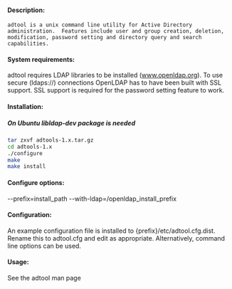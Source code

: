 #### Description:

```
adtool is a unix command line utility for Active Directory administration.  Features include user and group creation, deletion, modification, password setting and directory query and search capabilities.
```

#### System requirements:

adtool requires LDAP libraries to be installed (www.openldap.org). To use secure (ldaps://) connections OpenLDAP has to have been built with SSL support. SSL support is required for the password setting feature to work.

#### Installation:

##### On Ubuntu libldap-dev package is needed

```sh
tar zxvf adtools-1.x.tar.gz
cd adtools-1.x
./configure
make
make install
```

#### Configure options:

--prefix=install_path
--with-ldap=/openldap_install_prefix

#### Configuration:

An example configuration file is installed to {prefix}/etc/adtool.cfg.dist. Rename this to adtool.cfg and edit as appropriate. Alternatively, command line options can be used.

#### Usage:

See the adtool man page
